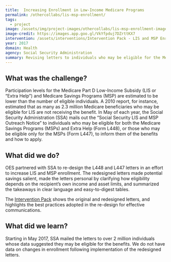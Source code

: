 ```yaml
---
title:  Increasing Enrollment in Low-Income Medicare Programs 
permalink: /othercollabs/lis-msp-enrollment/
tags:
  - project 
image: /assets/img/project-images/othercollabs/lis-msp-enrollment-image.png
image-credit: https://images.app.goo.gl/VkYfpduj7DZrttKX7
intervention: /assets/interventions/Intervention Pack - LIS and MSP Enrollment.pdf
year: 2017
domain: Health
agency: Social Security Administration
summary: Revising letters to individuals who may be eligible for the Medicare Part D Low-Income Subsidy and Medicare Savings Program
---
```


## What was the challenge?

Participation levels for the Medicare Part D Low-Income Subsidy (LIS or “Extra Help”) and Medicare Savings Programs (MSP) are estimated to be lower than the number of eligible individuals. A 2010 report, for instance, estimated that as many as 2.3 million Medicare beneficiaries who may be eligible for LIS are not receiving the benefit. In May of each year, the Social Security Administration (SSA) mails out the “Social Security LIS and MSP Outreach Notice” to individuals who may be eligible for both the Medicare Savings Programs (MSPs) and Extra Help (Form L448), or those who may be eligible only for the MSPs (Form L447), to inform them of the benefits and how to apply.

## What did we do?

OES partnered with SSA to re-design the L448 and L447 letters in an effort to increase LIS and MSP enrollment. The redesigned letters made potential savings salient, made the letters personal by clarifying how eligibility depends on the recipient’s own income and asset limits, and summarized the takeaways in clear language and easy-to-digest tables. 

The <a href="{{site.baseurl}}/assets/interventions/Intervention Pack - LIS and MSP Enrollment.pdf">Intervention Pack</a> shows the original and redesigned letters, and highlights the best practices adopted in the re-design for effective communications.

## What did we learn?

Starting in May 2017, SSA mailed the letters to over 2 million individuals whose data suggested they may be eligible for the benefits. We do not have data on changes in enrollment following implementation of the redesigned letters.
